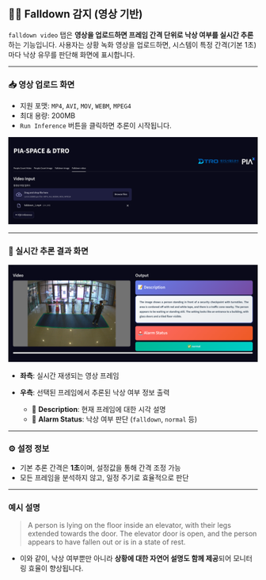 ## 🧍‍♂️ Falldown 감지 (영상 기반)

`falldown video` 탭은 **영상을 업로드하면 프레임 간격 단위로 낙상 여부를 실시간 추론**하는 기능입니다.
사용자는 상황 녹화 영상을 업로드하면, 시스템이 특정 간격(기본 1초)마다 낙상 유무를 판단해 화면에 표시합니다.

---

### 📥 영상 업로드 화면

* 지원 포맷: `MP4`, `AVI`, `MOV`, `WEBM`, `MPEG4`
* 최대 용량: 200MB
* `Run Inference` 버튼을 클릭하면 추론이 시작됩니다.

![Falldown Video Input](images/vqa_video1.png)

---

### 🔁 실시간 추론 결과 화면

![Falldown Video Output](images/vqa_video2.png)

* **좌측**: 실시간 재생되는 영상 프레임
* **우측**: 선택된 프레임에서 추론된 낙상 여부 정보 출력

  * 📘 **Description**: 현재 프레임에 대한 시각 설명
  * 🚨 **Alarm Status**: 낙상 여부 판단 (`falldown`, `normal` 등)

---

### ⚙️ 설정 정보

* 기본 추론 간격은 **1초**이며, 설정값을 통해 간격 조정 가능
* 모든 프레임을 분석하지 않고, 일정 주기로 효율적으로 판단

---

### 예시 설명

> A person is lying on the floor inside an elevator, with their legs extended towards the door.
> The elevator door is open, and the person appears to have fallen out or is in a state of rest.

* 이와 같이, 낙상 여부뿐만 아니라 **상황에 대한 자연어 설명도 함께 제공**되어 모니터링 효율이 향상됩니다.
